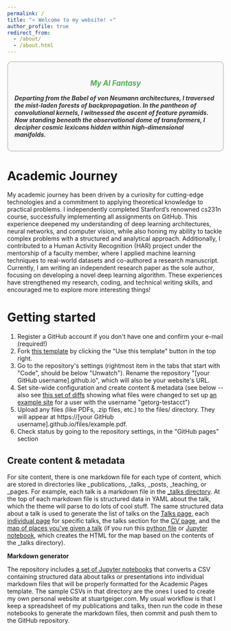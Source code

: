 ```yaml
---
permalink: /
title: "⭐ Welcome to my website! ⭐"
author_profile: true
redirect_from: 
  - /about/
  - /about.html
---
```



<div style="background-color: #f9f9f9; padding: 15px; border-radius: 10px; border: 2px solid #ccc;">
  <h3 style="text-align: center; color: #4CAF50; font-size: 1.2em; font-style: italic;">
    My AI Fantasy
  </h3>
  <p style="font-weight: bold; font-size: 1em; color: #333; font-style: italic;">
    Departing from the Babel of von Neumann architectures, I traversed the mist-laden forests of backpropagation. In the pantheon of convolutional kernels, I witnessed the ascent of feature pyramids. Now standing beneath the observational dome of transformers, I decipher cosmic lexicons hidden within high-dimensional manifolds.
  </p>
</div>

Academic Journey
======
My academic journey has been driven by a curiosity for cutting-edge technologies and a commitment to
applying theoretical knowledge to practical problems. I independently completed Stanford’s renowned
cs231n course, successfully implementing all assignments on GitHub. This experience deepened my
understanding of deep learning architectures, neural networks, and computer vision, while also honing
my ability to tackle complex problems with a structured and analytical approach. Additionally, I
contributed to a Human Activity Recognition (HAR) project under the mentorship of a faculty member, where I applied machine learning techniques to real-world datasets and co-authored a research
manuscript. Currently, I am writing an independent research paper as the sole author, focusing on
developing a novel deep learning algorithm. These experiences have strengthened my research, coding, and technical writing skills, and encouraged me to explore more interesting things! 

Getting started
======
1. Register a GitHub account if you don't have one and confirm your e-mail (required!)
1. Fork [this template](https://github.com/academicpages/academicpages.github.io) by clicking the "Use this template" button in the top right. 
1. Go to the repository's settings (rightmost item in the tabs that start with "Code", should be below "Unwatch"). Rename the repository "[your GitHub username].github.io", which will also be your website's URL.
1. Set site-wide configuration and create content & metadata (see below -- also see [this set of diffs](http://archive.is/3TPas) showing what files were changed to set up [an example site](https://getorg-testacct.github.io) for a user with the username "getorg-testacct")
1. Upload any files (like PDFs, .zip files, etc.) to the files/ directory. They will appear at https://[your GitHub username].github.io/files/example.pdf.  
1. Check status by going to the repository settings, in the "GitHub pages" section

Create content & metadata
------
For site content, there is one markdown file for each type of content, which are stored in directories like _publications, _talks, _posts, _teaching, or _pages. For example, each talk is a markdown file in the [_talks directory](https://github.com/academicpages/academicpages.github.io/tree/master/_talks). At the top of each markdown file is structured data in YAML about the talk, which the theme will parse to do lots of cool stuff. The same structured data about a talk is used to generate the list of talks on the [Talks page](https://academicpages.github.io/talks), each [individual page](https://academicpages.github.io/talks/2012-03-01-talk-1) for specific talks, the talks section for the [CV page](https://academicpages.github.io/cv), and the [map of places you've given a talk](https://academicpages.github.io/talkmap.html) (if you run this [python file](https://github.com/academicpages/academicpages.github.io/blob/master/talkmap.py) or [Jupyter notebook](https://github.com/academicpages/academicpages.github.io/blob/master/talkmap.ipynb), which creates the HTML for the map based on the contents of the _talks directory).

**Markdown generator**

The repository includes [a set of Jupyter notebooks](https://github.com/academicpages/academicpages.github.io/tree/master/markdown_generator
) that converts a CSV containing structured data about talks or presentations into individual markdown files that will be properly formatted for the Academic Pages template. The sample CSVs in that directory are the ones I used to create my own personal website at stuartgeiger.com. My usual workflow is that I keep a spreadsheet of my publications and talks, then run the code in these notebooks to generate the markdown files, then commit and push them to the GitHub repository.
